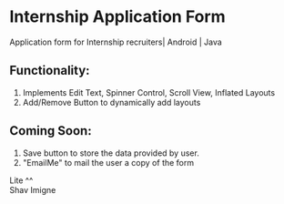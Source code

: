 # Internship Application Form
Application form for Internship recruiters| Android | Java

## Functionality:   
1. Implements Edit Text, Spinner Control, Scroll View, Inflated Layouts
2. Add/Remove Button to dynamically add layouts 

## Coming Soon:
1. Save button to store the data provided by user.
2. "EmailMe" to mail the user a copy of the form

Lite ^^     
Shav Imigne

